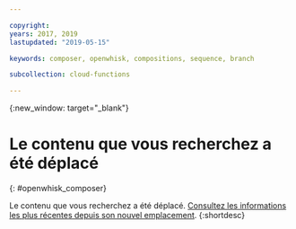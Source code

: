 ```yaml
---

copyright:
years: 2017, 2019
lastupdated: "2019-05-15"

keywords: composer, openwhisk, compositions, sequence, branch

subcollection: cloud-functions

---
```


{:new_window: target="_blank"}
# Le contenu que vous recherchez a été déplacé
{: #openwhisk_composer}

Le contenu que vous recherchez a été déplacé. [Consultez les informations les plus récentes depuis son nouvel emplacement](/docs/openwhisk?topic=cloud-functions-pkg_composer).
{:shortdesc}
